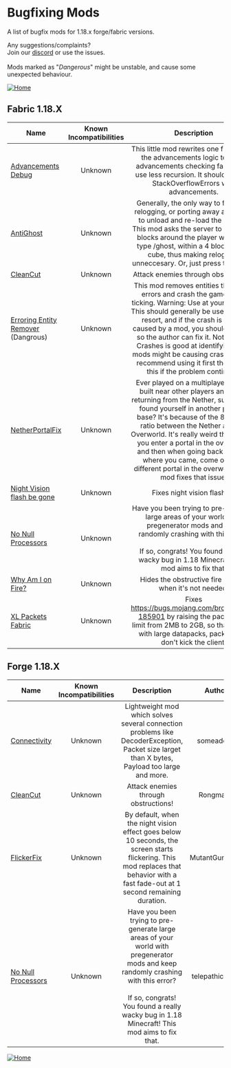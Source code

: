 # Bugfixing Mods
A list of bugfix mods for 1.18.x forge/fabric versions.

Any suggestions/complaints?<br>
Join our [discord](https://discord.gg/8nzHYhVUQS) or use the issues.<br><br>
Mods marked as "*Dangerous*" might be unstable, and cause some unexpected behaviour.

[![Home](https://i.imgur.com/zGuelkW.png)](https://github.com/NordicGamerFE/usefulmods/blob/main/README.md)

## Fabric 1.18.X

| Name | Known Incompatibilities | Description | Author | Bugfixing |
| --- | :---: | :---: | :---: | :---: |
| [Advancements Debug](https://www.curseforge.com/minecraft/mc-mods/advancements-debug) | Unknown | This little mod rewrites one function of the advancements logic to make advancements checking faster, and use less recursion. It should prevent StackOverflowErrors with advancements. | thetechnici4n | Client |
| [AntiGhost](https://www.curseforge.com/minecraft/mc-mods/antighost) | Unknown | Generally, the only way to fix this is relogging, or porting away and back, to unload and re-load the chunks. This mod asks the server to resend all blocks around the player when you type /ghost, within a 4 block radius cube, thus making relogging unneccesary. Or, just press the G key. | Giselbaer | Client |
| [CleanCut](https://www.curseforge.com/minecraft/mc-mods/cleancut) | Unknown | Attack enemies through obstructions! | Rongmario | Client |
| [Erroring Entity Remover](https://www.curseforge.com/minecraft/mc-mods/erroring-entity-remover) (Dangrous) | Unknown | This mod removes entities that throw errors and crash the game while ticking. Warning: Use at your own risk. This should generally be used as a last resort, and if the crash is clearly caused by a mod, you should report it so the author can fix it. Not Enough Crashes is good at identifying what mods might be causing crashes, and I recommend using it first then using this if the problem continues. | The_Fireplace | Both |
| [NetherPortalFix](https://www.curseforge.com/minecraft/mc-mods/netherportalfix-fabric) | Unknown | Ever played on a multiplayer server, built near other players and when returning from the Nether, surprisingly found yourself in another player's base? It's because of the 8:1 block ratio between the Nether and the Overworld. It's really weird though that you enter a portal in the overworld, and then when going back through where you came, come out of a different portal in the overworld. This mod fixes that issue. | BlayTheNinth | Server |
| [Night Vision flash be gone](https://www.curseforge.com/minecraft/mc-mods/night-vision-flash-be-gone) | Unknown | Fixes night vision flashing | AshIndigo | Client |
| [No Null Processors](https://www.curseforge.com/minecraft/mc-mods/no-null-processors) | Unknown | Have you been trying to pre-generate large areas of your world with pregenerator mods and keep randomly crashing with this error?<br><br> If so, congrats! You found a really wacky bug in 1.18 Minecraft! This mod aims to fix that.  | telepathicgrunt | Server |
| [Why Am I on Fire?](https://www.curseforge.com/minecraft/mc-mods/why-am-i-on-fire) | Unknown | Hides the obstructive fire overlay when it's not needed. | Ellivers | Both |
| [XL Packets Fabric](https://www.curseforge.com/minecraft/mc-mods/xl-packets-fabric) | Unknown | Fixes https://bugs.mojang.com/browse/MC-185901 by raising the packet size limit from 2MB to 2GB, so that servers with large datapacks, packets, etc don't kick the client. | tfarecnim | Both |


## Forge 1.18.X

| Name | Known Incompatibilities | Description | Author | bugfix Improvement |
| --- | :---: | :---: | :---: | :---: |
| [Connectivity](https://www.curseforge.com/minecraft/mc-mods/connectivity) | Unknown | Lightweight mod which solves several connection problems like DecoderException, Packet size larget than X bytes, Payload too large and more. | someaddon | Both |
| [CleanCut](https://www.curseforge.com/minecraft/mc-mods/cleancut) | Unknown | Attack enemies through obstructions! | Rongmario | Client |
| [FlickerFix](https://www.curseforge.com/minecraft/mc-mods/flickerfix) | Unknown | By default, when the night vision effect goes below 10 seconds, the screen starts flickering. This mod replaces that behavior with a fast fade-out at 1 second remaining duration. |  MutantGumdrop | Client |
| [No Null Processors](https://www.curseforge.com/minecraft/mc-mods/no-null-processors) | Unknown | Have you been trying to pre-generate large areas of your world with pregenerator mods and keep randomly crashing with this error?<br><br> If so, congrats! You found a really wacky bug in 1.18 Minecraft! This mod aims to fix that.  | telepathicgrunt | Server |

[![Home](https://i.imgur.com/zGuelkW.png)](https://github.com/NordicGamerFE/usefulmods/blob/main/README.md)
